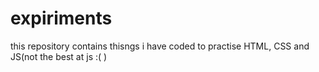 # expiriments
this repository contains thisngs i have coded to practise HTML, CSS and JS(not the best at js :( )
